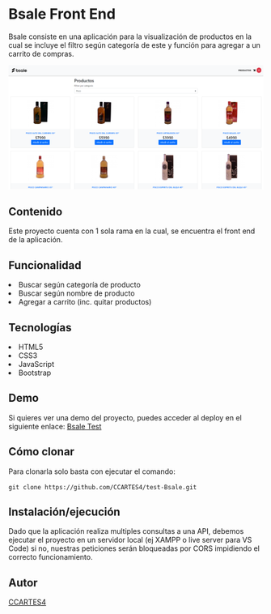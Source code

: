 # Bsale Front End

Bsale consiste en una aplicación para la visualización de productos en la cual se incluye el filtro según categoría de este y función para agregar a un carrito de compras.

<img src="./docs/preview.png">

## Contenido  
Este proyecto cuenta con 1 sola rama en la cual, se encuentra el front end de la aplicación.  

## Funcionalidad

<li> Buscar según categoría de producto
<li> Buscar según nombre de producto
<li> Agregar a carrito (inc. quitar productos)

## Tecnologías

<li> HTML5
<li> CSS3
<li> JavaScript
<li> Bootstrap

## Demo

Si quieres ver una demo del proyecto, puedes acceder al deploy en el siguiente enlace: <a href="https://gifted-yalow-bfed1b.netlify.app/">Bsale Test </a>

## Cómo clonar

Para clonarla solo basta con ejecutar el comando: 
~~~ 
git clone https://github.com/CCARTES4/test-Bsale.git
~~~

## Instalación/ejecución

Dado que la aplicación realiza multiples consultas a una API, debemos ejecutar el proyecto en un servidor local (ej XAMPP o live server para VS Code) si no, nuestras peticiones serán bloqueadas por CORS impidiendo el correcto funcionamiento.

## Autor

<a href="https://github.com/CCARTES4"> CCARTES4</a>
